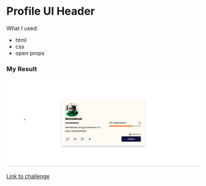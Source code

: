 # Profile UI Header

What I used:

- html
- css
- open props

### My Result

![Alt text](./images/profile-header.png "a title")

[Link to challenge](https://uidesigndaily.com/posts/figma-profile-page-header-card-day-1580)
